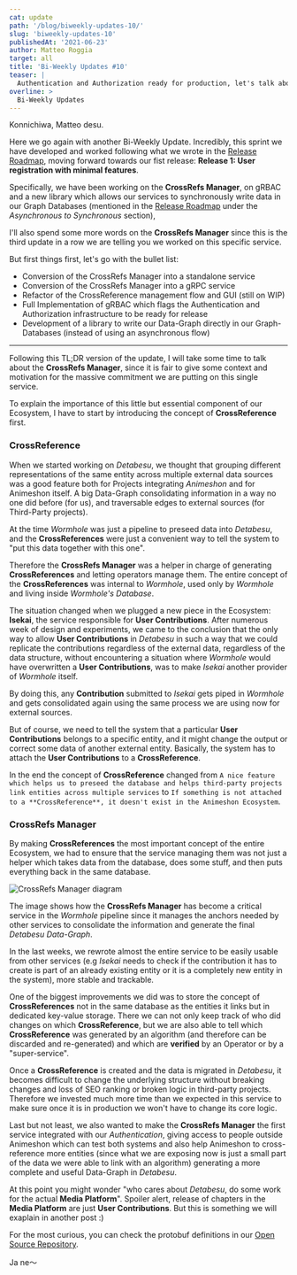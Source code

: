 ```yaml
---
cat: update
path: '/blog/biweekly-updates-10/'
slug: 'biweekly-updates-10'
publishedAt: '2021-06-23'
author: Matteo Roggia
target: all
title: 'Bi-Weekly Updates #10'
teaser: |
  Authentication and Authorization ready for production, let's talk about the CrossRefs Manager and the reason behind the commitment on this service
overline: >
  Bi-Weekly Updates
---
```


Konnichiwa, Matteo desu.

Here we go again with another Bi-Weekly Update.
Incredibly, this sprint we have developed and worked following what we wrote in the [Release Roadmap](/blog/release-roadmap-media-platform-2021/), moving forward towards our fist release: **Release 1: User registration with minimal features**.

Specifically, we have been working on the **CrossRefs Manager**, on gRBAC and a new library which allows our services to synchronously write data in our Graph Databases (mentioned in the [Release Roadmap](/blog/release-roadmap-media-platform-2021/) under the *Asynchronous to Synchronous* section),

I'll also spend some more words on the **CrossRefs Manager** since this is the third update in a row we are telling you we worked on this specific service.

But first things first, let's go with the bullet list:

- Conversion of the CrossRefs Manager into a standalone service
- Conversion of the CrossRefs Manager into a gRPC service
- Refactor of the CrossReference management flow and GUI (still on WIP)
- Full Implementation of gRBAC which flags the Authentication and Authorization infrastructure to be ready for release
- Development of a library to write our Data-Graph directly in our Graph-Databases (instead of using an asynchronous flow)


------------

Following this TL;DR version of the update, I will take some time to talk about the **CrossRefs Manager**, since it is fair to give some context and motivation for the massive commitment we are putting on this single service.

To explain the importance of this little but essential component of our Ecosystem, I have to start by introducing the concept of  **CrossReference** first.

### CrossReference

When we started working on *Detabesu*, we thought that grouping different representations of the same entity across multiple external data sources was a good feature both for Projects integrating *Animeshon* and for Animeshon itself.
A big Data-Graph consolidating information in a way no one did before (for us), and traversable edges to external sources (for Third-Party projects).

At the time *Wormhole* was just a pipeline to preseed data into *Detabesu*, and the **CrossReferences** were just a convenient way to tell the system to "put this data together with this one".

Therefore the **CrossRefs Manager** was a helper in charge of generating **CrossReferences** and letting operators manage them. The entire concept of the **CrossReferences** was internal to *Wormhole*, used only by *Wormhole* and living inside *Wormhole's Database*.

The situation changed when we plugged a new piece in the Ecosystem: **Isekai**, the service responsible for **User Contributions**.
After numerous week of design and experiments, we came to the conclusion that the only way to allow **User Contributions** in *Detabesu* in such a way that we could replicate the contributions regardless of the external data, regardless of the data structure, without encountering a situation where *Wormhole* would have overwritten a **User Contributions**, was to make *Isekai* another provider of *Wormhole* itself.

By doing this, any **Contribution** submitted to *Isekai* gets piped in *Wormhole* and gets consolidated again using the same process we are using now for external sources.

But of course, we need to tell the system that a particular **User Contributions** belongs to a specific entity, and it might change the output or correct some data of another external entity. Basically, the system has to attach the **User Contributions** to a **CrossReference**.

In the end the concept of **CrossReference** changed from `A nice feature which helps us to preseed the database and helps third-party projects link entities across multiple services` to `If something is not attached to a **CrossReference**, it doesn't exist in the Animeshon Ecosystem`.

### CrossRefs Manager

By making **CrossReferences** the most important concept of the entire Ecosystem, we had to ensure that the service managing them was not just a helper which takes data from the database, does some stuff, and then puts everything back in the same database.

![CrossRefs Manager diagram](/blog/2021-06-23-biweekly-updates-10/crossrefs-manager-diagram.svg)

The image shows how the **CrossRefs Manager** has become a critical service in the *Wormhole* pipeline since it manages the anchors needed by other services to consolidate the information and generate the final *Detabesu Data-Graph*.

In the last weeks, we rewrote almost the entire service to be easily usable from other services (e.g *Isekai* needs to check if the contribution it has to create is part of an already existing entity or it is a completely new entity in the system), more stable and trackable.

One of the biggest improvements we did was to store the concept of **CrossReferences** not in the same database as the entities it links but in dedicated key-value storage. There we can not only keep track of who did changes on which **CrossReference**, but we are also able to tell which **CrossReference** was generated by an algorithm (and therefore can be discarded and re-generated) and which are **verified** by an Operator or by a "super-service".

Once a **CrossReference** is created and the data is migrated in *Detabesu*, it becomes difficult to change the underlying structure without breaking changes and loss of SEO ranking or broken logic in third-party projects. Therefore we invested much more time than we expected in this service to make sure once it is in production we won't have to change its core logic.

Last but not least, we also wanted to make the **CrossRefs Manager** the first service integrated with our *Authentication*, giving access to people outside Animeshon which can test both systems and also help Animeshon to cross-reference more entities (since what we are exposing now is just a small part of the data we were able to link with an algorithm) generating a more complete and useful Data-Graph in *Detabesu*.

At this point you might wonder "who cares about *Detabesu*, do some work for the actual **Media Platform**". Spoiler alert, release of chapters in the **Media Platform** are just **User Contributions**. But this is something we will exaplain in another post :)

For the most curious, you can check the protobuf definitions in our [Open Source Repository](https://github.com/animeapis/animeapis/tree/master/animeshon/crossrefs/v1alpha1).

Ja ne～
